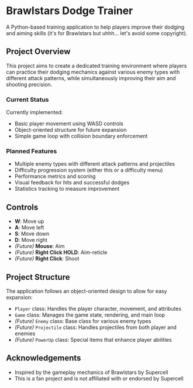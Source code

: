 # Brawlstars Dodge Trainer

A Python-based training application to help players improve their dodging and aiming skills (it's for Brawlstars but uhhh... let's avoid some copyright).

## Project Overview

This project aims to create a dedicated training environment where players can practice their dodging mechanics against various enemy types with different attack patterns, while simultaneously improving their aim and shooting precision.

### Current Status

Currently implemented:
- Basic player movement using WASD controls
- Object-oriented structure for future expansion
- Simple game loop with collision boundary enforcement

### Planned Features

- Multiple enemy types with different attack patterns and projectiles
- Difficulty progression system (either this or a difficulty menu)
- Performance metrics and scoring
- Visual feedback for hits and successful dodges
- Statistics tracking to measure improvement

## Controls

- **W**: Move up
- **A**: Move left
- **S**: Move down
- **D**: Move right
- *(Future)* **Mouse**: Aim
- *(Future)* **Right Click HOLD**: Aim-reticle
- *(Future)* **Right Click**: Shoot

## Project Structure

The application follows an object-oriented design to allow for easy expansion:

- `Player` class: Handles the player character, movement, and attributes
- `Game` class: Manages the game state, rendering, and main loop
- *(Future)* `Enemy` class: Base class for various enemy types
- *(Future)* `Projectile` class: Handles projectiles from both player and enemies
- *(Future)* `PowerUp` class: Special items that enhance player abilities

## Acknowledgements

- Inspired by the gameplay mechanics of Brawlstars by Supercell
- This is a fan project and is not affiliated with or endorsed by Supercell
